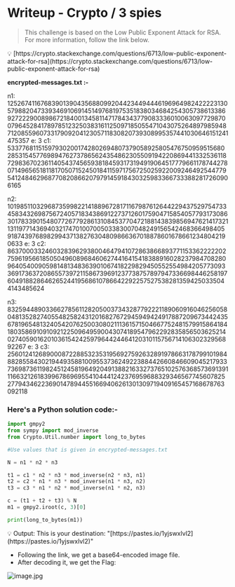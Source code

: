 # Writeup - Crypto / 3 spies

> This challenge is based on the Low Public Exponent Attack for RSA. For more information, follow the link below.
> 

<aside>
💡 [https://crypto.stackexchange.com/questions/6713/low-public-exponent-attack-for-rsa](https://crypto.stackexchange.com/questions/6713/low-public-exponent-attack-for-rsa)

</aside>

**encrypted-messages.txt :-**

n1: 125267411676839013904356880992044234494446196964982422223130579882047339346910691451497681975351838034684254305738613386927222900898672184001345811471784343779083336010063097729870079645284178978512325038316112509718505547104307526489798594871208559607331790920412305711830820739308995357441030646151241475357
e: 3
c1: 53377681151597930200174280269480737905892580547675095951568028531545776989476273786562435486230550919422086944133253611872983670236114054374565938184593173194919064517779661178744278071496565181181705071524501841159717567250259220092464925447795412484629687708208662079791459184303259833667333882817260906165

n2: 101985110329687359982214188967281711679876126442294375297547334583432698756724057183438691227371260175904715854057793173086301783390154807726779286131084537704721881438398569476214173211311977143694032174701007005033830070482491565424683664984059187439768982994371382763048098663670188786016786612348042190633
e: 3
c2: 86370003324603283962938004647941072863866893771153362222202759619566185050496089684606274416415418388916028237984708280964054009059814813483639010674182298294505525549842057730933691736372086557397211586739691237738757897947336698446258197604918828646265244195686107866422922575275382813594250335044143485624

n3: 83259448903366278561128205003734328779222118906091604625605804813528274055482582431201682767294594942491788720967344243567819654813240542076250030802111361571504667752481579915864184180358691091092122509649590043074189547962292835856503625214027405901620103615424259796442446412031011575671410630232956892267
e: 3
c3: 25601241268900087228853235319569275926328919786631787991019848828558430219449358810095537362492238844266084660904521793373698736119824512458196492049138821633273765102576368573691391116632126183996786969554104441242376959688329346567745607825277943462236901478944551669406261301309719409165457168678763092118

### Here's a Python solution code:-

```python
import gmpy2
from sympy import mod_inverse
from Crypto.Util.number import long_to_bytes

#Use values that is given in encrypted-messages.txt

N = n1 * n2 * n3

t1 = c1 * n2 * n3 * mod_inverse(n2 * n3, n1)
t2 = c2 * n1 * n3 * mod_inverse(n1 * n3, n2)
t3 = c3 * n1 * n2 * mod_inverse(n1 * n2, n3)

c = (t1 + t2 + t3) % N
m1 = gmpy2.iroot(c, 3)[0]

print(long_to_bytes(m1))
```

<aside>
💡 Output: This is your destination: "[https://pastes.io/1yjswxlvl2](https://pastes.io/1yjswxlvl2)"

</aside>

- Following the link, we get a base64-encoded image file.
- After decoding it, we get the Flag:

![image.jpg](Writeup%20-%20Crypto%203%20spies%20e5b1fdfc6d4244f1b5e0e7bdd9af7cf4/image.jpg)
